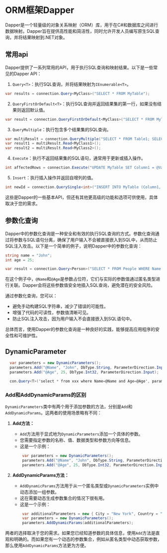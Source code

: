 # ORM框架Dapper

Dapper是一个轻量级的对象关系映射（ORM）库，用于在C#和数据库之间进行数据映射。Dapper旨在提供高性能和简洁性，同时允许开发人员编写原生SQL查询，并将结果映射到.NET对象。

## 常用api
Dapper提供了一系列常用的API，用于执行SQL查询和映射结果。以下是一些常见的Dapper API：

1. `Query<T>`：执行SQL查询，并将结果映射为`IEnumerable<T>`。
```csharp
var results = connection.Query<MyClass>("SELECT * FROM MyTable");
```

2. `QueryFirstOrDefault<T>`：执行SQL查询并返回结果集的第一行，如果没有结果则返回默认值。
```csharp
var result = connection.QueryFirstOrDefault<MyClass>("SELECT * FROM MyTable WHERE Id = @Id", new { Id = 1 });
```

3. `QueryMultiple`：执行包含多个结果集的SQL查询。
```csharp
var multiResult = connection.QueryMultiple("SELECT * FROM Table1; SELECT * FROM Table2;");
var result1 = multiResult.Read<MyClass1>();
var result2 = multiResult.Read<MyClass2>();
```

4. `Execute`：执行不返回结果集的SQL语句，通常用于更新或插入操作。
```csharp
int affectedRows = connection.Execute("UPDATE MyTable SET Column1 = @Value WHERE Id = @Id", new { Value = "NewValue", Id = 1 });
```

5. `Insert`：执行插入操作并返回自增列的值。
```csharp
int newId = connection.QuerySingle<int>("INSERT INTO MyTable (Column1, Column2) VALUES (@Value1, @Value2); SELECT CAST(SCOPE_IDENTITY() as int)", new { Value1 = "Value1", Value2 = "Value2" });
```

这些是Dapper的一些基本API，但还有其他更高级的功能和选项可供使用，具体取决于您的需求。

## 参数化查询
Dapper中的参数化查询是一种安全和有效的执行SQL查询的方式。参数化查询通过将参数与SQL语句分离，确保了用户输入不会被直接嵌入到SQL中，从而防止SQL注入攻击。以下是一个简单的例子，说明Dapper中的参数化查询：

```csharp
string name = "John";
int age = 25;

var result = connection.Query<Person>("SELECT * FROM People WHERE Name = @Name AND Age = @Age", new { Name = name, Age = age });
```

在这个例子中，`@Name`和`@Age`是参数占位符，它们与实际的参数值通过匿名类型进行关联。Dapper会将这些参数值安全地插入SQL查询，避免潜在的安全风险。

通过参数化查询，您可以：
- 避免手动构建SQL字符串，减少了错误的可能性。
- 增强了代码的可读性，参数值清晰可见。
- 防止SQL注入攻击，因为用户输入不会直接嵌入到SQL语句中。

总体而言，使用Dapper的参数化查询是一种良好的实践，能够提高应用程序的安全性和可维护性。

## DynamicParameter
```cs
  var parameters = new DynamicParameters();
  parameters.Add("@Name", "John", DbType.String, ParameterDirection.Input);
  parameters.Add("@Age", 25, DbType.Int32, ParameterDirection.Input);

  con.Query<T>('select * from xxx where Name=@Name and Age=@Age', parameters);
```

### Add和AddDynamicParams的区别
`DynamicParameters`类中有两个用于添加参数的方法，分别是`Add`和`AddDynamicParams`。这两者的使用场景略有不同：

1. **Add方法：**
   - `Add`方法用于显式地为`DynamicParameters`添加一个具体的参数。
   - 您需要指定参数的名称、值、数据类型和参数方向等信息。
   - 这是一个示例：
     ```csharp
      var parameters = new DynamicParameters();
      parameters.Add("@Name", "John", DbType.String, ParameterDirection.Input);
      parameters.Add("@Age", 25, DbType.Int32, ParameterDirection.Input);
     ```

2. **AddDynamicParams方法：**
   - `AddDynamicParams`方法用于从一个匿名类型或`DynamicParameters`实例中动态添加一组参数。
   - 这在需要动态生成参数集合的情况下很有用。
   - 这是一个示例：
     ```csharp
      var additionalParameters = new { City = "New York", Country = "USA" };
      var parameters = new DynamicParameters();
      parameters.AddDynamicParams(additionalParameters);
     ```

两者的选择取决于您的需求。如果您已经知道参数的具体信息，使用`Add`方法是直观和明确的。而如果您有一个动态的参数集合，例如从匿名类型中动态获取参数，那么使用`AddDynamicParams`方法更为方便。